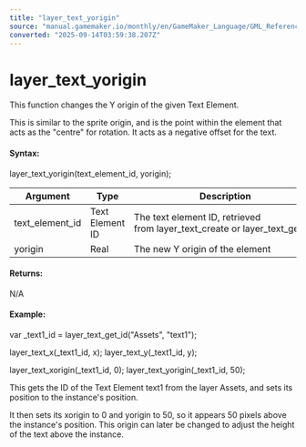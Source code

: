```yaml
---
title: "layer_text_yorigin"
source: "manual.gamemaker.io/monthly/en/GameMaker_Language/GML_Reference/Asset_Management/Rooms/Text_Functions/layer_text_yorigin.htm"
converted: "2025-09-14T03:59:38.207Z"
---
```


# layer\_text\_yorigin

This function changes the Y origin of the given Text Element.

This is similar to the sprite origin, and is the point within the element that acts as the "centre" for rotation. It acts as a negative offset for the text.

#### Syntax:

layer\_text\_yorigin(text\_element\_id, yorigin);

| Argument | Type | Description |
| --- | --- | --- |
| text_element_id | Text Element ID | The text element ID, retrieved from layer_text_create or layer_text_get_id. |
| yorigin | Real | The new Y origin of the element |

#### Returns:

N/A

#### Example:

var \_text1\_id = layer\_text\_get\_id("Assets", "text1");

layer\_text\_x(\_text1\_id, x);
layer\_text\_y(\_text1\_id, y);

layer\_text\_xorigin(\_text1\_id, 0);
layer\_text\_yorigin(\_text1\_id, 50);

This gets the ID of the Text Element text1 from the layer Assets, and sets its position to the instance's position.

It then sets its xorigin to 0 and yorigin to 50, so it appears 50 pixels above the instance's position. This origin can later be changed to adjust the height of the text above the instance.
